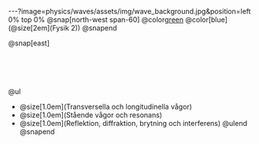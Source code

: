 ---?image=physics/waves/assets/img/wave_background.jpg&position=left 0% top 0%
@snap[north-west span-60]
@color[green](@size[3em](Vågrörelselära))
@color[blue](@size[2em](Fysik 2))
@snapend

@snap[east]
<br><br><br><br><br>

@ul[](false)
- @size[1.0em](Transversella och longitudinella vågor)
- @size[1.0em](Stående vågor och resonans)
- @size[1.0em](Reflektion, diffraktion, brytning och interferens)
@ulend
@snapend
